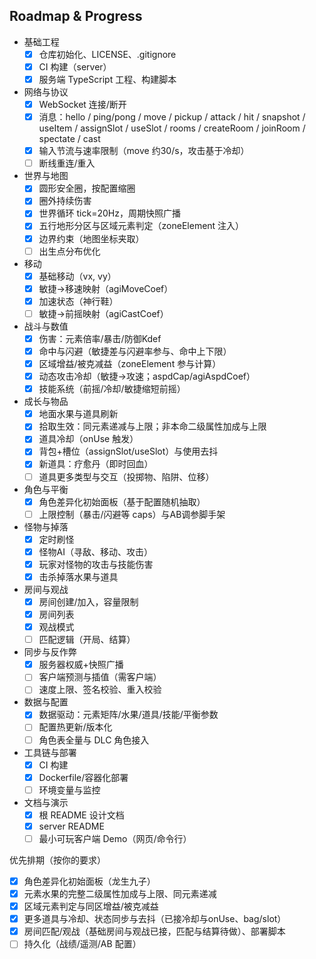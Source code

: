 ## Roadmap & Progress

- 基础工程
  - [x] 仓库初始化、LICENSE、.gitignore
  - [x] CI 构建（server）
  - [x] 服务端 TypeScript 工程、构建脚本

- 网络与协议
  - [x] WebSocket 连接/断开
  - [x] 消息：hello / ping/pong / move / pickup / attack / hit / snapshot / useItem / assignSlot / useSlot / rooms / createRoom / joinRoom / spectate / cast
  - [x] 输入节流与速率限制（move 约30/s，攻击基于冷却）
  - [ ] 断线重连/重入

- 世界与地图
  - [x] 圆形安全圈，按配置缩圈
  - [x] 圈外持续伤害
  - [x] 世界循环 tick=20Hz，周期快照广播
  - [x] 五行地形分区与区域元素判定（zoneElement 注入）
  - [x] 边界约束（地图坐标夹取）
  - [ ] 出生点分布优化

- 移动
  - [x] 基础移动（vx, vy）
  - [x] 敏捷→移速映射（agiMoveCoef）
  - [x] 加速状态（神行鞋）
  - [ ] 敏捷→前摇映射（agiCastCoef）

- 战斗与数值
  - [x] 伤害：元素倍率/暴击/防御Kdef
  - [x] 命中与闪避（敏捷差与闪避率参与、命中上下限）
  - [x] 区域增益/被克减益（zoneElement 参与计算）
  - [x] 动态攻击冷却（敏捷→攻速；aspdCap/agiAspdCoef）
  - [x] 技能系统（前摇/冷却/敏捷缩短前摇）

- 成长与物品
  - [x] 地面水果与道具刷新
  - [x] 拾取生效：同元素递减与上限；非本命二级属性加成与上限
  - [x] 道具冷却（onUse 触发）
  - [x] 背包+槽位（assignSlot/useSlot）与使用去抖
  - [x] 新道具：疗愈丹（即时回血）
  - [ ] 道具更多类型与交互（投掷物、陷阱、位移）

- 角色与平衡
  - [x] 角色差异化初始面板（基于配置随机抽取）
  - [ ] 上限控制（暴击/闪避等 caps）与AB调参脚手架

- 怪物与掉落
  - [x] 定时刷怪
  - [x] 怪物AI（寻敌、移动、攻击）
  - [x] 玩家对怪物的攻击与技能伤害
  - [x] 击杀掉落水果与道具

- 房间与观战
  - [x] 房间创建/加入，容量限制
  - [x] 房间列表
  - [x] 观战模式
  - [ ] 匹配逻辑（开局、结算）

- 同步与反作弊
  - [x] 服务器权威+快照广播
  - [ ] 客户端预测与插值（需客户端）
  - [ ] 速度上限、签名校验、重入校验

- 数据与配置
  - [x] 数据驱动：元素矩阵/水果/道具/技能/平衡参数
  - [ ] 配置热更新/版本化
  - [ ] 角色表全量与 DLC 角色接入

- 工具链与部署
  - [x] CI 构建
  - [x] Dockerfile/容器化部署
  - [ ] 环境变量与监控

- 文档与演示
  - [x] 根 README 设计文档
  - [x] server README
  - [ ] 最小可玩客户端 Demo（网页/命令行）

优先排期（按你的要求）
- [x] 角色差异化初始面板（龙生九子）
- [x] 元素水果的完整二级属性加成与上限、同元素递减
- [x] 区域元素判定与同区增益/被克减益
- [x] 更多道具与冷却、状态同步与去抖（已接冷却与onUse、bag/slot）
- [x] 房间匹配/观战（基础房间与观战已接，匹配与结算待做）、部署脚本
- [ ] 持久化（战绩/遥测/AB 配置）
